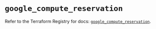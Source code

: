 # `google_compute_reservation`

Refer to the Terraform Registry for docs: [`google_compute_reservation`](https://registry.terraform.io/providers/hashicorp/google-beta/6.29.0/docs/resources/google_compute_reservation).
